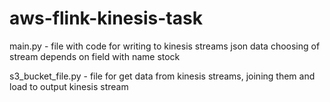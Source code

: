 # aws-flink-kinesis-task
main.py - file with code for writing to kinesis streams json data 
choosing of stream depends on field with name stock

s3_bucket_file.py - file for get data from kinesis streams, joining them and load to output kinesis stream
